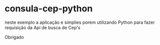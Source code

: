 # consula-cep-python


neste exemplo a aplicação e simplies porem utilizando Python para fazer requisição da Api de busca de Cep's


Obrigado

